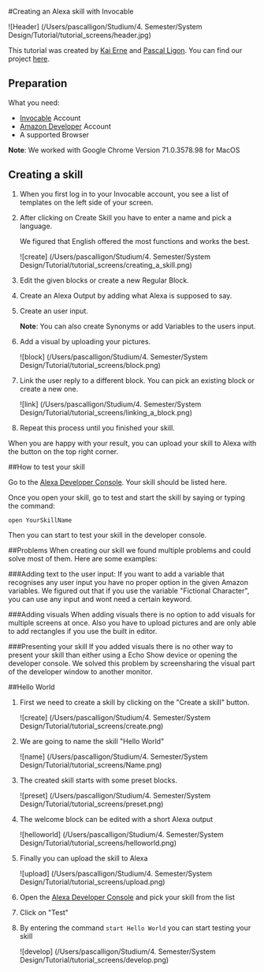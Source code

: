 #Creating an Alexa skill with Invocable

![Header] (/Users/pascalligon/Studium/4. Semester/System Design/Tutorial/tutorial_screens/header.jpg)

This tutorial was created by [Kai Erne](https://kaierne.de) and [Pascal Ligon](http://pascalligon.de).
You can find our project [here](https://app.invocable.com/shared/projects/53308675d06c3831b223a9ca99f10d43a1963705).
## Preparation

What you need:


* [Invocable](https://www.invocable.com/) Account  
* [Amazon Developer](https://developer.amazon.com/) Account  
* A supported Browser

**Note**: We worked with Google Chrome Version 71.0.3578.98 for MacOS

## Creating a skill

1.  When you first log in to your Invocable account, you see a list of templates on the left side of your screen. 

2. After clicking on Create Skill you have to enter a name and pick a language.

	We figured that English offered the most functions and works the best.
	
	![create] (/Users/pascalligon/Studium/4. Semester/System Design/Tutorial/tutorial_screens/creating_a_skill.png)

3. Edit the given blocks or create a new Regular Block.

4. Create an Alexa Output by adding what Alexa is supposed to say.

5. Create an user input.

	**Note**: You can also create Synonyms or add Variables to the users input.

6. Add a visual by uploading your pictures.
	
	![block] (/Users/pascalligon/Studium/4. Semester/System Design/Tutorial/tutorial_screens/block.png)

7. Link the user reply to a different block. You can pick an existing block or create a new one.
	
	![link] (/Users/pascalligon/Studium/4. Semester/System Design/Tutorial/tutorial_screens/linking_a_block.png)

8. Repeat this process until you finished your skill.

When you are happy with your result, you can upload your skill to Alexa with the button on the top right corner.

##How to test your skill

Go to the [Alexa Developer Console](https://developer.amazon.com/alexa/console/ask). Your skill should be listed here.

Once you open your skill, go to test and start the skill by saying or typing the command:

`open YourSkillName`

Then you can start to test your skill in the developer console.

##Problems
When creating our skill we found multiple problems and could solve most of them. Here are some examples:

###Adding text to the user input:
If you want to add a variable that recognises any user input you have no proper option in the given Amazon variables.
We figured out that if you use the variable "Fictional Character", you can use any input and wont need a certain keyword.

###Adding visuals
When adding visuals there is no option to add visuals for multiple screens at once. Also you have to upload pictures and are only able to add rectangles if you use the built in editor.

###Presenting your skill
If you added visuals there is no other way to present your skill than either using a Echo Show device or opening the developer console. We solved this problem by screensharing the visual part of the developer window to another monitor.


##Hello World

1. First we need to create a skill by clicking on the "Create a skill" button.  

	![create] (/Users/pascalligon/Studium/4. Semester/System Design/Tutorial/tutorial_screens/create.png)

2. We are going to name the skill "Hello World"

	![name] (/Users/pascalligon/Studium/4. Semester/System Design/Tutorial/tutorial_screens/Name.png)

3. The created skill starts with some preset blocks.

	![preset] (/Users/pascalligon/Studium/4. Semester/System Design/Tutorial/tutorial_screens/preset.png)

4. The welcome block can be edited with a short Alexa output

	![helloworld] (/Users/pascalligon/Studium/4. Semester/System Design/Tutorial/tutorial_screens/helloworld.png)
	
5. Finally you can upload the skill to Alexa
	
	![upload] (/Users/pascalligon/Studium/4. Semester/System Design/Tutorial/tutorial_screens/upload.png)
	
6. Open the [Alexa Developer Console](https://developer.amazon.com/alexa/console/ask) and pick your skill from the list

7. Click on "Test"

8. By entering the command `start Hello World` you can start testing your skill
	
	![develop] (/Users/pascalligon/Studium/4. Semester/System Design/Tutorial/tutorial_screens/develop.png)
